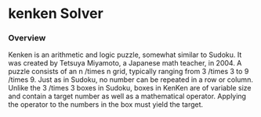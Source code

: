 # kenken Solver
### Overview
Kenken is an arithmetic and logic puzzle, somewhat similar to Sudoku. It was created by Tetsuya Miyamoto, a Japanese math teacher, in 2004.
A puzzle consists of an n /times n grid, typically ranging from 3 /times 3 to 9 /times 9. Just as in Sudoku, no number can be repeated in a row or
column. Unlike the 3 /times 3 boxes in Sudoku, boxes in KenKen are of variable size and contain a target number as well as a mathematical operator.
Applying the operator to the numbers in the box must yield the target.
<Insert Example>

